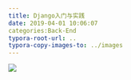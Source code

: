 ```yaml
---
title: Django入门与实践
date: 2019-04-01 10:06:07
categories:Back-End
typora-root-url: ..
typora-copy-images-to: ../images
---
```


![](/images/20190401100548887.png)
